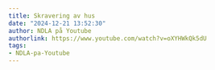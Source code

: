 ```yaml
---
title: Skravering av hus
date: "2024-12-21 13:52:30"
author: NDLA på Youtube
authorlink: https://www.youtube.com/watch?v=oXYHWkQk5dU
tags:
- NDLA-pa-Youtube
---
```

